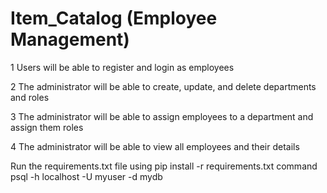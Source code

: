 # Item_Catalog (Employee Management)

1 Users will be able to register and login as employees

2 The administrator will be able to create, update, and delete departments and roles

3 The administrator will be able to assign employees to a department and assign them roles

4 The administrator will be able to view all employees and their details


Run the requirements.txt file using pip install -r requirements.txt command
psql -h localhost -U myuser -d mydb
